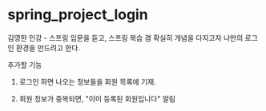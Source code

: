 # spring_project_login
김영한 인강 - 스프링 입문을 듣고, 스프링 복습 겸 확실히 개념을 다지고자 나만의 로그인 환경을 만드려고 한다. 


추가할 기능 

1. 로그인 하면 나오는 정보들을 회원 목록에 기재.

2. 회원 정보가 중복되면, "이미 등록된 회원입니다" 알림
